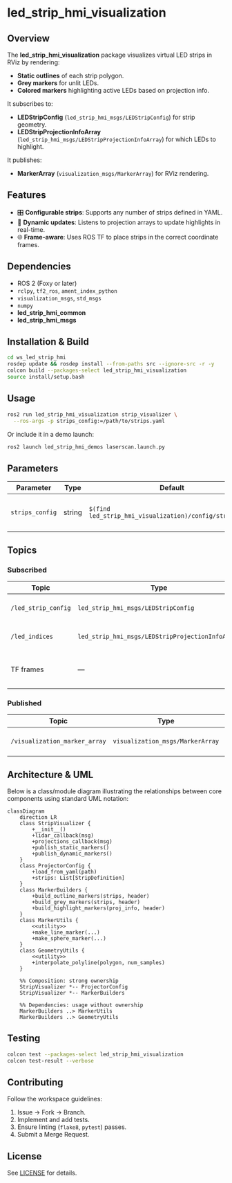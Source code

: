 # led\_strip\_hmi\_visualization

## Overview

The **led\_strip\_hmi\_visualization** package visualizes virtual LED strips in RViz by rendering:

* **Static outlines** of each strip polygon.
* **Grey markers** for unlit LEDs.
* **Colored markers** highlighting active LEDs based on projection info.

It subscribes to:

* **LEDStripConfig** (`led_strip_hmi_msgs/LEDStripConfig`) for strip geometry.
* **LEDStripProjectionInfoArray** (`led_strip_hmi_msgs/LEDStripProjectionInfoArray`) for which LEDs to highlight.

It publishes:

* **MarkerArray** (`visualization_msgs/MarkerArray`) for RViz rendering.

## Features

* 🎛️ **Configurable strips**: Supports any number of strips defined in YAML.
* 🔄 **Dynamic updates**: Listens to projection arrays to update highlights in real-time.
* 🌐 **Frame-aware**: Uses ROS TF to place strips in the correct coordinate frames.

## Dependencies

* ROS 2 (Foxy or later)
* `rclpy`, `tf2_ros`, `ament_index_python`
* `visualization_msgs`, `std_msgs`
* `numpy`
* **led\_strip\_hmi\_common**
* **led\_strip\_hmi\_msgs**

## Installation & Build

```bash
cd ws_led_strip_hmi
rosdep update && rosdep install --from-paths src --ignore-src -r -y
colcon build --packages-select led_strip_hmi_visualization
source install/setup.bash
```

## Usage

```bash
ros2 run led_strip_hmi_visualization strip_visualizer \
  --ros-args -p strips_config:=/path/to/strips.yaml
```

Or include it in a demo launch:

```bash
ros2 launch led_strip_hmi_demos laserscan.launch.py
```

## Parameters

| Parameter       | Type   | Default                                                  | Description                         |
| --------------- | ------ | -------------------------------------------------------- | ----------------------------------- |
| `strips_config` | string | `$(find led_strip_hmi_visualization)/config/strips.yaml` | Path to LED strip definitions YAML. |

## Topics

### Subscribed

| Topic               | Type                                             | Description                      |
| ------------------- | ------------------------------------------------ | -------------------------------- |
| `/led_strip_config` | `led_strip_hmi_msgs/LEDStripConfig`              | Strip geometry definitions.      |
| `/led_indices`      | `led_strip_hmi_msgs/LEDStripProjectionInfoArray` | Active LED indices per strip.    |
| TF frames           | —                                                | ROS transforms for strip frames. |

### Published

| Topic                         | Type                             | Description                     |
| ----------------------------- | -------------------------------- | ------------------------------- |
| `/visualization_marker_array` | `visualization_msgs/MarkerArray` | Markers for RViz visualization. |

## Architecture & UML

Below is a class/module diagram illustrating the relationships between core components using standard UML notation:

```mermaid
classDiagram
    direction LR
    class StripVisualizer {
        +__init__()
        +lidar_callback(msg)
        +projections_callback(msg)
        +publish_static_markers()
        +publish_dynamic_markers()
    }
    class ProjectorConfig {
        +load_from_yaml(path)
        +strips: List[StripDefinition]
    }
    class MarkerBuilders {
        +build_outline_markers(strips, header)
        +build_grey_markers(strips, header)
        +build_highlight_markers(proj_info, header)
    }
    class MarkerUtils {
        <<utility>>
        +make_line_marker(...)
        +make_sphere_marker(...)
    }
    class GeometryUtils {
        <<utility>>
        +interpolate_polyline(polygon, num_samples)
    }

    %% Composition: strong ownership
    StripVisualizer *-- ProjectorConfig
    StripVisualizer *-- MarkerBuilders

    %% Dependencies: usage without ownership
    MarkerBuilders ..> MarkerUtils
    MarkerBuilders ..> GeometryUtils 

```

## Testing

```bash
colcon test --packages-select led_strip_hmi_visualization
colcon test-result --verbose
```

## Contributing

Follow the workspace guidelines:

1. Issue → Fork → Branch.
2. Implement and add tests.
3. Ensure linting (`flake8`, `pytest`) passes.
4. Submit a Merge Request.

## License

See [LICENSE](../LICENSE) for details.

